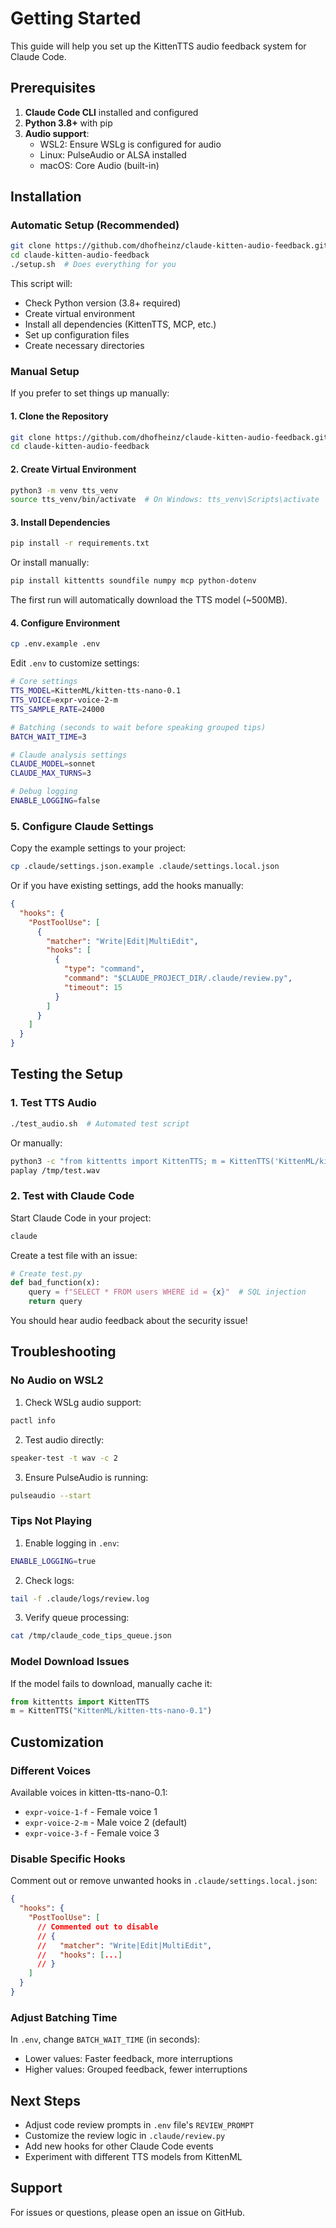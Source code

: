 # Getting Started

This guide will help you set up the KittenTTS audio feedback system for Claude Code.

## Prerequisites

1. **Claude Code CLI** installed and configured
2. **Python 3.8+** with pip
3. **Audio support**:
   - WSL2: Ensure WSLg is configured for audio
   - Linux: PulseAudio or ALSA installed
   - macOS: Core Audio (built-in)

## Installation

### Automatic Setup (Recommended)

```bash
git clone https://github.com/dhofheinz/claude-kitten-audio-feedback.git
cd claude-kitten-audio-feedback
./setup.sh  # Does everything for you
```

This script will:
- Check Python version (3.8+ required)
- Create virtual environment
- Install all dependencies (KittenTTS, MCP, etc.)
- Set up configuration files
- Create necessary directories

### Manual Setup

If you prefer to set things up manually:

#### 1. Clone the Repository

```bash
git clone https://github.com/dhofheinz/claude-kitten-audio-feedback.git
cd claude-kitten-audio-feedback
```

#### 2. Create Virtual Environment

```bash
python3 -m venv tts_venv
source tts_venv/bin/activate  # On Windows: tts_venv\Scripts\activate
```

#### 3. Install Dependencies

```bash
pip install -r requirements.txt
```

Or install manually:
```bash
pip install kittentts soundfile numpy mcp python-dotenv
```

The first run will automatically download the TTS model (~500MB).

#### 4. Configure Environment

```bash
cp .env.example .env
```

Edit `.env` to customize settings:

```bash
# Core settings
TTS_MODEL=KittenML/kitten-tts-nano-0.1
TTS_VOICE=expr-voice-2-m
TTS_SAMPLE_RATE=24000

# Batching (seconds to wait before speaking grouped tips)
BATCH_WAIT_TIME=3

# Claude analysis settings
CLAUDE_MODEL=sonnet
CLAUDE_MAX_TURNS=3

# Debug logging
ENABLE_LOGGING=false
```

### 5. Configure Claude Settings

Copy the example settings to your project:

```bash
cp .claude/settings.json.example .claude/settings.local.json
```

Or if you have existing settings, add the hooks manually:

```json
{
  "hooks": {
    "PostToolUse": [
      {
        "matcher": "Write|Edit|MultiEdit",
        "hooks": [
          {
            "type": "command",
            "command": "$CLAUDE_PROJECT_DIR/.claude/review.py",
            "timeout": 15
          }
        ]
      }
    ]
  }
}
```

## Testing the Setup

### 1. Test TTS Audio

```bash
./test_audio.sh  # Automated test script
```

Or manually:
```bash
python3 -c "from kittentts import KittenTTS; m = KittenTTS('KittenML/kitten-tts-nano-0.1'); import soundfile as sf; audio = m.generate('Hello, audio feedback is working!', voice='expr-voice-2-m'); sf.write('/tmp/test.wav', audio, 24000)"
paplay /tmp/test.wav
```

### 2. Test with Claude Code

Start Claude Code in your project:

```bash
claude
```

Create a test file with an issue:

```python
# Create test.py
def bad_function(x):
    query = f"SELECT * FROM users WHERE id = {x}"  # SQL injection
    return query
```

You should hear audio feedback about the security issue!

## Troubleshooting

### No Audio on WSL2

1. Check WSLg audio support:
```bash
pactl info
```

2. Test audio directly:
```bash
speaker-test -t wav -c 2
```

3. Ensure PulseAudio is running:
```bash
pulseaudio --start
```

### Tips Not Playing

1. Enable logging in `.env`:
```bash
ENABLE_LOGGING=true
```

2. Check logs:
```bash
tail -f .claude/logs/review.log
```

3. Verify queue processing:
```bash
cat /tmp/claude_code_tips_queue.json
```

### Model Download Issues

If the model fails to download, manually cache it:

```python
from kittentts import KittenTTS
m = KittenTTS("KittenML/kitten-tts-nano-0.1")
```

## Customization

### Different Voices

Available voices in kitten-tts-nano-0.1:
- `expr-voice-1-f` - Female voice 1
- `expr-voice-2-m` - Male voice 2 (default)
- `expr-voice-3-f` - Female voice 3

### Disable Specific Hooks

Comment out or remove unwanted hooks in `.claude/settings.local.json`:

```json
{
  "hooks": {
    "PostToolUse": [
      // Commented out to disable
      // {
      //   "matcher": "Write|Edit|MultiEdit",
      //   "hooks": [...]
      // }
    ]
  }
}
```

### Adjust Batching Time

In `.env`, change `BATCH_WAIT_TIME` (in seconds):
- Lower values: Faster feedback, more interruptions
- Higher values: Grouped feedback, fewer interruptions

## Next Steps

- Adjust code review prompts in `.env` file's `REVIEW_PROMPT`
- Customize the review logic in `.claude/review.py`
- Add new hooks for other Claude Code events
- Experiment with different TTS models from KittenML

## Support

For issues or questions, please open an issue on GitHub.
